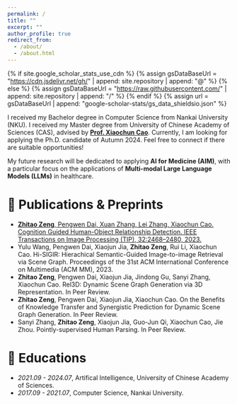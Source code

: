 ```yaml
---
permalink: /
title: ""
excerpt: ""
author_profile: true
redirect_from: 
  - /about/
  - /about.html
---
```


{% if site.google_scholar_stats_use_cdn %}
{% assign gsDataBaseUrl = "https://cdn.jsdelivr.net/gh/" | append: site.repository | append: "@" %}
{% else %}
{% assign gsDataBaseUrl = "https://raw.githubusercontent.com/" | append: site.repository | append: "/" %}
{% endif %}
{% assign url = gsDataBaseUrl | append: "google-scholar-stats/gs_data_shieldsio.json" %}

<span class='anchor' id='about-me'></span>

I received my Bachelor degree in Computer Science from Nankai University (NKU). I received my Master degree from University of Chinese Academy of Sciences (CAS), advised by [**Prof. Xiaochun Cao**](https://scholar.google.com/citations?user=PDgp6OkAAAAJ&hl=zh-CN&oi=ao). Currently, I am looking for applying the Ph.D. candidate of Autumn 2024. Feel free to connect if there are suitable opportunities!

My future research will be dedicated to applying **AI for Medicine (AIM)**, with a particular focus on the applications of **Multi-modal Large Language Models (LLMs)** in healthcare.


# 📝 Publications & Preprints

<!-- - **Zhitao Zeng**, Pengwen Dai, Xuan Zhang, Lei Zhang, and Xiaochun Cao. [Cognition guided human-object relationship detection. **IEEE Transactions on Image Processing, 32:2468–2480, 2023.**](https://ieeexplore.ieee.org/document/10112623)
[code: https://github.com/zztao6/RPT](https://github.com/zztao6/RPT)
![framework](/images/framework.png)
![results](/images/qualitative_results.png) -->

<!--
<div class='paper-box'><div class='paper-box-image'><div><div class="badge">TIP 2023</div><img src='/images/framework.png' alt="sym" width="100%"></div></div>
<div class='paper-box-text' markdown="1">

Cognition guided human-object relationship detection. IEEE Transactions on Image Processing **(IEEE TIP)**, 32:2468–2480, 2023.

**Zhitao Zeng**, Pengwen Dai, Xuan Zhang, Lei Zhang, and Xiaochun Cao.

[Paper Link: https://ieeexplore.ieee.org/document/10112623](https://ieeexplore.ieee.org/document/10112623)
  
[Code Link: https://github.com/zztao6/RPT](https://github.com/zztao6/RPT)

</div>
</div>
-->

- [**Zhitao Zeng**, Pengwen Dai, Xuan Zhang, Lei Zhang, Xiaochun Cao. Cognition Guided Human-Object Relationship Detection. IEEE Transactions on Image Processing (TIP), 32:2468–2480, 2023.](https://ieeexplore.ieee.org/document/10112623)
- Yulu Wang, Pengwen Dai, Xiaojun Jia, **Zhitao Zeng**, Rui Li, Xiaochun Cao. Hi-SIGIR: Hierachical Semantic-Guided Image-to-image Retrieval via Scene Graph. Proceedings of the 31st ACM International Conference on Multimedia (ACM MM), 2023.
- **Zhitao Zeng**, Pengwen Dai, Xiaojun Jia, Jindong Gu, Sanyi Zhang, Xiaochun Cao. Rel3D: Dynamic Scene Graph Generation via 3D Representation. In Peer Review.
- **Zhitao Zeng**, Pengwen Dai, Xiaojun Jia, Xiaochun Cao. On the Benefits of Knowledge Transfer and Synergistic Prediction for Dynamic Scene Graph Generation. In Peer Review.
- Sanyi Zhang, **Zhitao Zeng**, Xiaojun Jia, Guo-Jun Qi, Xiaochun Cao, Jie Zhou. Pointly-supervised Human Parsing. In Peer Review.


# 📖 Educations
- *2021.09 - 2024.07*, Artifical Intelligence, University of Chinese Academy of Sciences. 
- *2017.09 - 2021.07*, Computer Science, Nankai University. 
